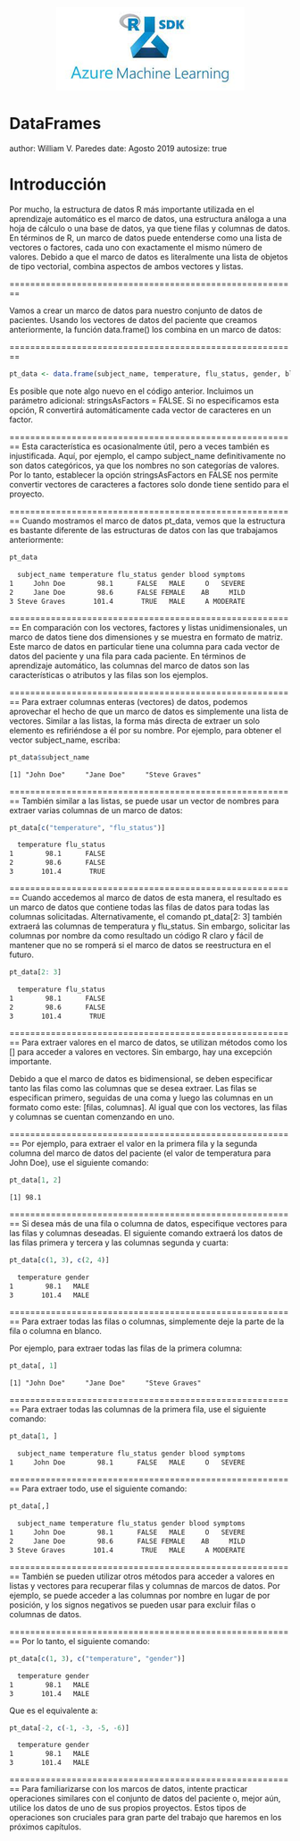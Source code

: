 <p align="center">
<img src="Azure_R_ML.jpg">
</p>

DataFrames
========================================================
author: William V. Paredes
date: Agosto 2019
autosize: true

Introducción
========================================================

Por mucho, la estructura de datos R más importante utilizada en el aprendizaje automático es el marco de datos, una estructura análoga a una hoja de cálculo o una base de datos, ya que tiene filas y columnas de datos. En términos de R, un marco de datos puede entenderse como una lista de vectores o factores, cada uno con exactamente el mismo número de valores. Debido a que el marco de datos es literalmente una lista de objetos de tipo vectorial, combina aspectos de ambos vectores y listas.

========================================================



Vamos a crear un marco de datos para nuestro conjunto de datos de pacientes. Usando los vectores de datos del paciente que creamos anteriormente, la función data.frame() los combina en un marco de datos:

========================================================


```r
pt_data <- data.frame(subject_name, temperature, flu_status, gender, blood, symptoms, stringsAsFactors = FALSE)
```

Es posible que note algo nuevo en el código anterior. Incluimos un parámetro adicional: stringsAsFactors = FALSE. Si no especificamos esta opción, R convertirá automáticamente cada vector de caracteres en un factor.

========================================================
Esta característica es ocasionalmente útil, pero a veces también es injustificada. Aquí, por ejemplo, el campo subject_name definitivamente no son datos categóricos, ya que los nombres no son categorías de valores. Por lo tanto, establecer la opción stringsAsFactors en FALSE nos permite convertir vectores de caracteres a factores solo donde tiene sentido para el proyecto.


========================================================
Cuando mostramos el marco de datos pt_data, vemos que la estructura es bastante diferente de las estructuras de datos con las que trabajamos anteriormente:


```r
pt_data
```

```
  subject_name temperature flu_status gender blood symptoms
1     John Doe        98.1      FALSE   MALE     O   SEVERE
2     Jane Doe        98.6      FALSE FEMALE    AB     MILD
3 Steve Graves       101.4       TRUE   MALE     A MODERATE
```

========================================================
En comparación con los vectores, factores y listas unidimensionales, un marco de datos tiene dos dimensiones y se muestra en formato de matriz. Este marco de datos en particular tiene una columna para cada vector de datos del paciente y una fila para cada paciente. En términos de aprendizaje automático, las columnas del marco de datos son las características o atributos y las filas son los ejemplos.

========================================================
Para extraer columnas enteras (vectores) de datos, podemos aprovechar el hecho de que un marco de datos es simplemente una lista de vectores. Similar a las listas, la forma más directa de extraer un solo elemento es refiriéndose a él por su nombre. Por ejemplo, para obtener el vector subject_name, escriba:


```r
pt_data$subject_name
```

```
[1] "John Doe"     "Jane Doe"     "Steve Graves"
```

========================================================
También similar a las listas, se puede usar un vector de nombres para extraer varias columnas de un marco de datos:


```r
pt_data[c("temperature", "flu_status")]
```

```
  temperature flu_status
1        98.1      FALSE
2        98.6      FALSE
3       101.4       TRUE
```

========================================================
Cuando accedemos al marco de datos de esta manera, el resultado es un marco de datos que contiene todas las filas de datos para todas las columnas solicitadas. Alternativamente, el comando pt_data[2: 3] también extraerá las columnas de temperatura y flu_status. Sin embargo, solicitar las columnas por nombre da como resultado un código R claro y fácil de mantener que no se romperá si el marco de datos se reestructura en el futuro.


```r
pt_data[2: 3]
```

```
  temperature flu_status
1        98.1      FALSE
2        98.6      FALSE
3       101.4       TRUE
```


========================================================
Para extraer valores en el marco de datos, se utilizan métodos como los [] para acceder a valores en vectores. Sin embargo, hay una excepción importante.

Debido a que el marco de datos es bidimensional, se deben especificar tanto las filas como las columnas que se desea extraer. Las filas se especifican primero, seguidas de una coma y luego las columnas en un formato como este: [filas, columnas]. Al igual que con los vectores, las filas y columnas se cuentan comenzando en uno.

========================================================
Por ejemplo, para extraer el valor en la primera fila y la segunda columna del marco de datos del paciente (el valor de temperatura para John Doe), use el siguiente comando:


```r
pt_data[1, 2]
```

```
[1] 98.1
```

========================================================
Si desea más de una fila o columna de datos, especifique vectores para las filas y columnas deseadas. El siguiente comando extraerá los datos de las filas primera y tercera y las columnas segunda y cuarta:


```r
pt_data[c(1, 3), c(2, 4)]
```

```
  temperature gender
1        98.1   MALE
3       101.4   MALE
```

========================================================
Para extraer todas las filas o columnas, simplemente deje la parte de la fila o columna en blanco.

Por ejemplo, para extraer todas las filas de la primera columna:


```r
pt_data[, 1]
```

```
[1] "John Doe"     "Jane Doe"     "Steve Graves"
```

========================================================
Para extraer todas las columnas de la primera fila, use el siguiente comando:


```r
pt_data[1, ]
```

```
  subject_name temperature flu_status gender blood symptoms
1     John Doe        98.1      FALSE   MALE     O   SEVERE
```

========================================================
Para extraer todo, use el siguiente comando:


```r
pt_data[,]
```

```
  subject_name temperature flu_status gender blood symptoms
1     John Doe        98.1      FALSE   MALE     O   SEVERE
2     Jane Doe        98.6      FALSE FEMALE    AB     MILD
3 Steve Graves       101.4       TRUE   MALE     A MODERATE
```

========================================================
También se pueden utilizar otros métodos para acceder a valores en listas y vectores para recuperar filas y columnas de marcos de datos. Por ejemplo, se puede acceder a las columnas por nombre en lugar de por posición, y los signos negativos se pueden usar para excluir filas o columnas de datos.

========================================================
Por lo tanto, el siguiente comando:

```r
pt_data[c(1, 3), c("temperature", "gender")]
```

```
  temperature gender
1        98.1   MALE
3       101.4   MALE
```

Que es el equivalente a:

```r
pt_data[-2, c(-1, -3, -5, -6)]
```

```
  temperature gender
1        98.1   MALE
3       101.4   MALE
```

========================================================
Para familiarizarse con los marcos de datos, intente practicar operaciones similares con el conjunto de datos del paciente o, mejor aún, utilice los datos de uno de sus propios proyectos. Estos tipos de operaciones son cruciales para gran parte del trabajo que haremos en los próximos capítulos.















